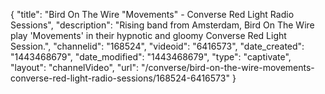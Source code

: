 {
    "title": "Bird On The Wire \"Movements\" - Converse Red Light Radio Sessions",
    "description": "Rising band from Amsterdam, Bird On The Wire play 'Movements' in their hypnotic and gloomy Converse Red Light Session.",
    "channelid": "168524",
    "videoid": "6416573",
    "date_created": "1443468679",
    "date_modified": "1443468679",
    "type": "captivate",
    "layout": "channelVideo",
    "url": "\/converse\/bird-on-the-wire-movements-converse-red-light-radio-sessions\/168524-6416573"
}